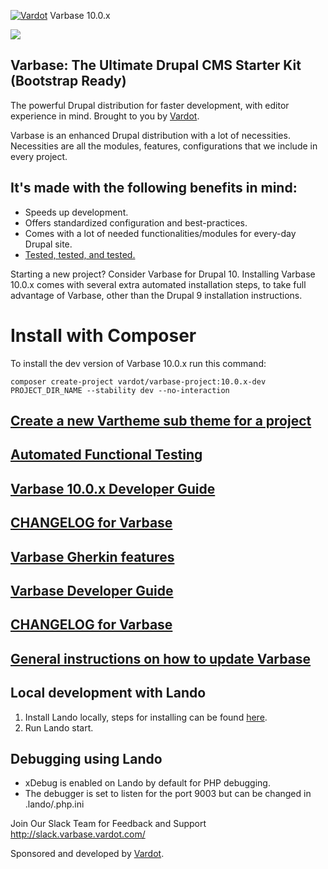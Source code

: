 [![Vardot](https://circleci.com/gh/Vardot/varbase/tree/10.0.x.svg?style=shield)](https://app.circleci.com/pipelines/github/Vardot/varbase?branch=10.0.x) Varbase 10.0.x

[![](https://www.drupal.org/files/styles/grid-3/public/project-images/Medium-Logo%20Color%20with%20padding.png)](https://www.drupal.org/project/varbase)

## Varbase: The Ultimate Drupal CMS Starter Kit (Bootstrap Ready)

The powerful Drupal distribution for faster development, with editor experience
in mind. Brought to you by [Vardot](https://www.vardot.com/).

Varbase is an enhanced Drupal distribution with a lot of necessities.
Necessities are all the modules, features, configurations that we include
in every project.


## It's made with the following benefits in mind:

* Speeds up development.
* Offers standardized configuration and best-practices.
* Comes with a lot of needed functionalities/modules for every-day Drupal site.
* [Tested, tested, and tested.](https://app.circleci.com/pipelines/github/Vardot/varbase)

Starting a new project? Consider Varbase for Drupal 10.
Installing Varbase 10.0.x comes with several extra automated installation
steps, to take full advantage of Varbase, other than the Drupal 9 installation
instructions.


# Install with Composer


To install the dev version of Varbase 10.0.x run this command:
```
composer create-project vardot/varbase-project:10.0.x-dev PROJECT_DIR_NAME --stability dev --no-interaction
```

## [Create a new Vartheme sub theme for a project](https://github.com/Vardot/varbase/tree/10.0.x/scripts/README.md)

## [Automated Functional Testing](https://github.com/Vardot/varbase/blob/10.0.x/tests/README.md)

## [Varbase 10.0.x Developer Guide](https://docs.varbase.vardot.com)

## [CHANGELOG for Varbase](https://github.com/Vardot/varbase/blob/10.0.x/CHANGELOG.md)

## [Varbase Gherkin features](https://github.com/Vardot/varbase/blob/10.0.x/tests/features/varbase/README.md)

## [Varbase Developer Guide](https://docs.varbase.vardot.com)

## [CHANGELOG for Varbase](https://github.com/Vardot/varbase/blob/10.0.x/CHANGELOG.md)

## [General instructions on how to update Varbase](https://github.com/Vardot/varbase/blob/10.0.x/UPDATE.md)

## Local development with Lando

1. Install Lando locally, steps for installing can be found [here](https://docs.lando.dev/basics/installation.html).
2. Run Lando start.

## Debugging using Lando

- xDebug is enabled on Lando by default for PHP debugging.
- The debugger is set to listen for the port 9003 but can be changed in .lando/.php.ini


Join Our Slack Team for Feedback and Support
http://slack.varbase.vardot.com/

Sponsored and developed by [Vardot](https://www.drupal.org/vardot).
